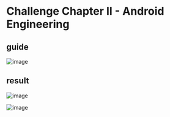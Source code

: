 # Challenge Chapter II - Android Engineering

## guide
![image](https://user-images.githubusercontent.com/70440045/185773066-464e3738-2c59-4aa4-94bf-c1fd2a81894b.png)

## result
![image](https://user-images.githubusercontent.com/70440045/185773260-4d6c4a6d-39f3-47f6-a72f-192331051bf8.png)

![image](https://user-images.githubusercontent.com/70440045/185773568-b3a18a63-b712-4a24-9e15-6e13175b8609.png)

